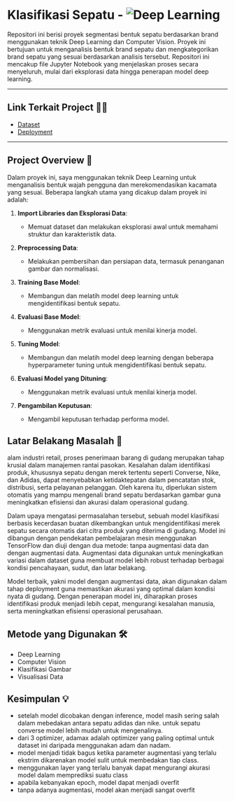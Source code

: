 # Klasifikasi Sepatu - ![Deep Learning](https://img.shields.io/badge/Deep%20Learning-FF6F20?style=for-the-badge&logo=TensorFlow&logoColor=white)

Repositori ini berisi proyek segmentasi bentuk sepatu berdasarkan brand menggunakan teknik Deep Learning dan Computer Vision. Proyek ini bertujuan untuk menganalisis bentuk brand sepatu dan mengkategorikan brand sepatu yang sesuai berdasarkan analisis tersebut. Repositori ini mencakup file Jupyter Notebook yang menjelaskan proses secara menyeluruh, mulai dari eksplorasi data hingga penerapan model deep learning.

---

## Link Terkait Project ⛓️‍💥

- [Dataset](https://www.kaggle.com/datasets/die9origephit/nike-adidas-and-converse-imaged)
- [Deployment](https://huggingface.co/spaces/RezaMRhafi/GC7)

---

## Project Overview 📝

Dalam proyek ini, saya menggunakan teknik Deep Learning untuk menganalisis bentuk wajah pengguna dan merekomendasikan kacamata yang sesuai. Beberapa langkah utama yang dicakup dalam proyek ini adalah:

1. **Import Libraries dan Eksplorasi Data**:
    - Memuat dataset dan melakukan eksplorasi awal untuk memahami struktur dan karakteristik data.

2. **Preprocessing Data**:
    - Melakukan pembersihan dan persiapan data, termasuk penanganan gambar dan normalisasi.

3. **Training Base Model**:
    - Membangun dan melatih model deep learning untuk mengidentifikasi bentuk sepatu.

4. **Evaluasi Base Model**:
    - Menggunakan metrik evaluasi untuk menilai kinerja model.

5. **Tuning Model**:
    - Membangun dan melatih model deep learning dengan beberapa hyperparameter tuning untuk mengidentifikasi bentuk sepatu.

6. **Evaluasi Model yang Dituning**:
    - Menggunakan metrik evaluasi untuk menilai kinerja model.

7. **Pengambilan Keputusan**:
    - Mengambil keputusan terhadap performa model.
  

## Latar Belakang Masalah 🧐
alam industri retail, proses penerimaan barang di gudang merupakan tahap krusial dalam manajemen rantai pasokan. Kesalahan dalam identifikasi produk, khususnya sepatu dengan merek tertentu seperti Converse, Nike, dan Adidas, dapat menyebabkan ketidaktepatan dalam pencatatan stok, distribusi, serta pelayanan pelanggan. Oleh karena itu, diperlukan sistem otomatis yang mampu mengenali brand sepatu berdasarkan gambar guna meningkatkan efisiensi dan akurasi dalam operasional gudang.

Dalam upaya mengatasi permasalahan tersebut, sebuah model klasifikasi berbasis kecerdasan buatan dikembangkan untuk mengidentifikasi merek sepatu secara otomatis dari citra produk yang diterima di gudang. Model ini dibangun dengan pendekatan pembelajaran mesin menggunakan TensorFlow dan diuji dengan dua metode: tanpa augmentasi data dan dengan augmentasi data. Augmentasi data digunakan untuk meningkatkan variasi dalam dataset guna membuat model lebih robust terhadap berbagai kondisi pencahayaan, sudut, dan latar belakang.

Model terbaik, yakni model dengan augmentasi data, akan digunakan dalam tahap deployment guna memastikan akurasi yang optimal dalam kondisi nyata di gudang. Dengan penerapan model ini, diharapkan proses identifikasi produk menjadi lebih cepat, mengurangi kesalahan manusia, serta meningkatkan efisiensi operasional perusahaan.
  
## Metode yang Digunakan 🛠️

- Deep Learning
- Computer Vision
- Klasifikasi Gambar
- Visualisasi Data

## Kesimpulan 💡
- setelah model dicobakan dengan inference, model masih sering salah dalam mebedakan antara sepatu adidas dan nike. untuk sepatu converse model lebih mudah untuk mengenalinya. 
- dari 3 optimizer, adamax adalah optimizer yang paling optimal untuk dataset ini daripada menggunakan adam dan nadam.
- model menjadi tidak bagus ketika parameter augmentasi yang terlalu ekstrim dikarenakan model sulit untuk membedakan tiap class.
- menggunakan layer yang terlalu banyak dapat mengurangi akurasi model dalam memprediksi suatu class
- apabila kebanyakan epoch, model dapat menjadi overfit 
- tanpa adanya augmentasi, model akan menjadi sangat overfit




